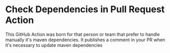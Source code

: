 # Check Dependencies in Pull Request Action

This GitHub Action was born for that person or team that prefer to handle manually it's maven dependencies. It publishes 
a comment in your PR when it's necessary to update maven dependencies
